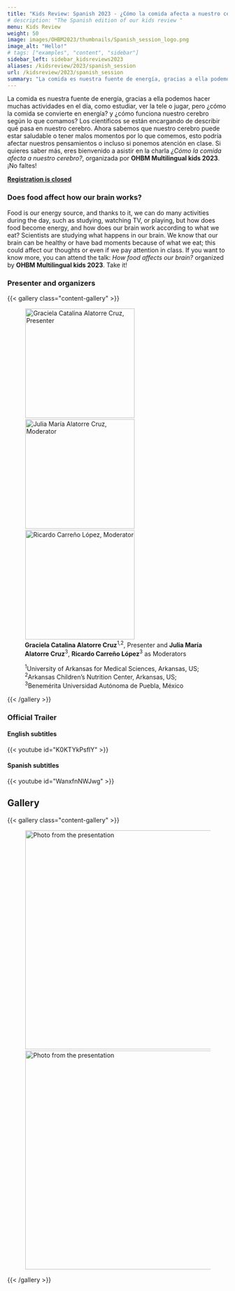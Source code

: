 ```yaml
---
title: "Kids Review: Spanish 2023 - ¿Cómo la comida afecta a nuestro cerebro?"
# description: "The Spanish edition of our kids review "
menu: Kids Review
weight: 50
image: images/OHBM2023/thumbnails/Spanish_session_logo.png
image_alt: "Hello!"
# tags: ["examples", "content", "sidebar"]
sidebar_left: sidebar_kidsreviews2023
aliases: /kidsreview/2023/spanish_session
url: /kidsreview/2023/spanish_session
summary: "La comida es nuestra fuente de energía, gracias a ella podemos hacer muchas actividades en el día, como estudiar, ver la tele o jugar, pero ¿cómo la comida se convierte en energía? y ¿cómo funciona nuestro cerebro según lo que comamos? Los científicos se están encargando de describir qué pasa en nuestro cerebro. Ahora sabemos que nuestro cerebro puede estar saludable o tener malos momentos por lo que comemos, esto podría afectar nuestros pensamientos o incluso si ponemos atención en clase."
---
```


<!-- # ¿Cómo la comida afecta a nuestro cerebro? -->

La comida es nuestra fuente de energía, gracias a ella podemos hacer muchas actividades en el día, como estudiar, ver la tele o jugar, pero ¿cómo la comida se convierte en energía? y ¿cómo funciona nuestro cerebro según lo que comamos? Los científicos se están encargando de describir qué pasa en nuestro cerebro. Ahora sabemos que nuestro cerebro puede estar saludable o tener malos momentos por lo que comemos, esto podría afectar nuestros pensamientos o incluso si ponemos atención en clase. Si quieres saber más, eres bienvenido a asistir en la charla *¿Cómo la comida afecta a nuestro cerebro?*, organizada por **OHBM Multilingual kids 2023**. ¡No faltes!  
  
**[Registration is closed](https://docs.google.com/forms/d/e/1FAIpQLSeK3f8_zIYpk8f9F8V7qq9MmONzrcIDTCcpajYYxg1GiqkYDQ/viewform?usp=sf_link)**

### Does food affect how our brain works?

Food is our energy source, and thanks to it, we can do many activities during the day, such as studying, watching TV, or playing, but how does food become energy, and how does our brain work according to what we eat? Scientists are studying what happens in our brain. We know that our brain can be healthy or have bad moments because of what we eat; this could affect our thoughts or even if we pay attention in class. If you want to know more, you can attend the talk: *How food affects our brain?* organized by **OHBM Multilingual kids 2023**. Take it!

### Presenter and organizers

{{< gallery class="content-gallery" >}}
    <figure>
        <!-- <figure> -->
            <img style="margin: 0.1em 0.1em 0.1em 0.1em" src="/images/OHBM2023/kidsreview_2023/spanish/GRACIELA_CATALINA_ALATORRE_CRUZ.png" alt="Graciela Catalina Alatorre Cruz, Presenter" width="250">
            <!-- <figcaption><b>Graciela Catalina Alatorre Cruz</b><sup>1,2</sup>, Presenter</figcaption> -->
        <!-- </figure>
        <figure> -->
            <img style="margin: 0.1em 0.1em 0.1em 0.1em" src="/images/OHBM2023/kidsreview_2023/spanish/JULIA_MARIA_ALATORRE_CRUZ.png" alt="Julia María Alatorre Cruz, Moderator" width="250">
            <!-- <figcaption><b>Julia María Alatorre Cruz</b><sup>3</sup>, Moderator</figcaption> -->
        <!-- </figure>
        <figure> -->
            <img style="margin: 0.1em 0.1em 0.1em 0.1em" src="/images/OHBM2023/kidsreview_2023/spanish/RICARDO_CARRENO_LOPEZ.png" alt="Ricardo Carreño López, Moderator" width="250">
            <!-- <figcaption><b>Ricardo Carreño López</b><sup>3</sup>, Moderator</figcaption>
        </figure> -->
        <figcaption>
            <b>Graciela Catalina Alatorre Cruz</b><sup>1,2</sup>, Presenter and <b>Julia María Alatorre Cruz</b><sup>3</sup>, <b>Ricardo Carreño López</b><sup>3</sup> as Moderators
            <span style="font-size: 14px">
                <p><sup>1</sup>University of Arkansas for Medical Sciences, Arkansas, US; <sup>2</sup>Arkansas Children’s Nutrition Center, Arkansas, US; <sup>3</sup>Benemérita Universidad Autónoma de Puebla, México</p>
            </span>
        </figcaption>
    </figure>
{{< /gallery >}}


### Official Trailer

#### English subtitles
{{< youtube id="K0KTYkPsfIY" >}}

#### Spanish subtitles
{{< youtube id="WanxfnNWJwg" >}}
  

## Gallery

{{< gallery class="content-gallery" >}} 
    <figure> 
            <img style="margin: 0.1em 0.1em 0.1em 0.1em" src="/images/OHBM2023/kidsreview_2023/spanish/Spanish3.png" alt="Photo from the presentation" width="500">
            <img style="margin: 0.1em 0.1em 0.1em 0.1em" src="/images/OHBM2023/kidsreview_2023/spanish/Spanish4.png" alt="Photo from the presentation" width="500">
        <!-- <figcaption>
            <b>Pictures from the presentation.
        </figcaption> -->
    </figure>
{{< /gallery >}}
